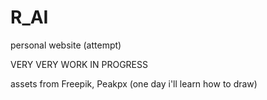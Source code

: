# R_AI
personal website (attempt)

VERY VERY WORK IN PROGRESS

assets from Freepik, Peakpx (one day i'll learn how to draw)
